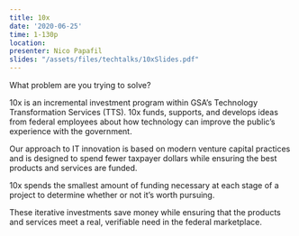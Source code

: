 ```yaml
---
title: 10x
date: '2020-06-25'
time: 1-130p
location:
presenter: Nico Papafil
slides: "/assets/files/techtalks/10xSlides.pdf"
---
```


What problem are you trying to solve?

10x is an incremental investment program within GSA’s Technology Transformation Services (TTS). 10x funds, supports, and develops ideas from federal employees about how technology can improve the public’s experience with the government.

Our approach to IT innovation is based on modern venture capital practices and is designed to spend fewer taxpayer dollars while ensuring the best products and services are funded.

10x spends the smallest amount of funding necessary at each stage of a project to determine whether or not it’s worth pursuing.

These iterative investments save money while ensuring that the products and services meet a real, verifiable need in the federal marketplace.
